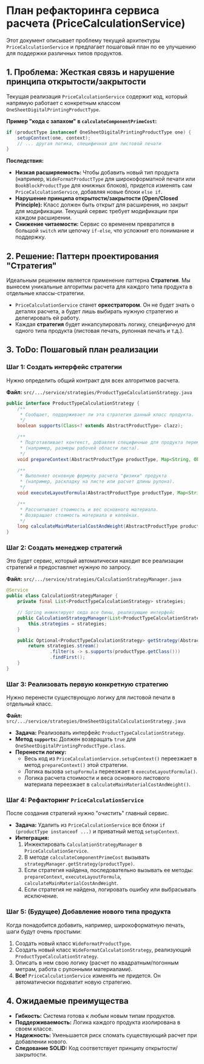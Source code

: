 # План рефакторинга сервиса расчета (PriceCalculationService) 

Этот документ описывает проблему текущей архитектуры `PriceCalculationService` и предлагает пошаговый план по ее улучшению для поддержки различных типов продуктов.

## 1. Проблема: Жесткая связь и нарушение принципа открытости/закрытости

Текущая реализация `PriceCalculationService` содержит код, который напрямую работает с конкретным классом `OneSheetDigitalPrintingProductType`.

**Пример "кода с запахом" в `calculateComponentPrimeCost`:**
```java
if (productType instanceof OneSheetDigitalPrintingProductType one) {
    setupContext(one, context);
    // ... другая логика, специфичная для листовой печати
}
```

**Последствия:**
*   **Низкая расширяемость:** Чтобы добавить новый тип продукта (например, `WideFormatProductType` для широкоформатной печати или `BookBlockProductType` для книжных блоков), придется изменять сам `PriceCalculationService`, добавляя новые блоки `else if`.
*   **Нарушение принципа открытости/закрытости (Open/Closed Principle):** Класс должен быть открыт для расширения, но закрыт для модификации. Текущий сервис требует модификации при каждом расширении.
*   **Снижение читаемости:** Сервис со временем превратится в большой `switch` или цепочку `if-else`, что усложнит его понимание и поддержку.

## 2. Решение: Паттерн проектирования "Стратегия"

Идеальным решением является применение паттерна **Стратегия**. Мы вынесем уникальные алгоритмы расчета для каждого типа продукта в отдельные классы-стратегии.

*   `PriceCalculationService` станет **оркестратором**. Он не будет знать о деталях расчета, а будет лишь выбирать нужную стратегию и делегировать ей работу.
*   Каждая **стратегия** будет инкапсулировать логику, специфичную для одного типа продукта (листовая печать, рулонная печать и т.д.).

## 3. ToDo: Пошаговый план реализации

### Шаг 1: Создать интерфейс стратегии

Нужно определить общий контракт для всех алгоритмов расчета.

**Файл:** `src/.../service/strategies/ProductTypeCalculationStrategy.java`
```java
public interface ProductTypeCalculationStrategy {
    /**
     * Сообщает, поддерживает ли эта стратегия данный класс продукта.
     */
    boolean supports(Class<? extends AbstractProductType> clazz);

    /**
     * Подготавливает контекст, добавляя специфичные для продукта переменные
     * (например, размеры рабочей области листа).
     */
    void prepareContext(AbstractProductType productType, Map<String, Object> context);

    /**
     * Выполняет основную формулу расчета "физики" продукта
     * (например, раскладку на листе или расчет длины рулона).
     */
    void executeLayoutFormula(AbstractProductType productType, Map<String, Object> context, StringBuilder reportBuilder);

    /**
     * Рассчитывает стоимость и вес основного материала.
     * Возвращает стоимость материала в копейках.
     */
    long calculateMainMaterialCostAndWeight(AbstractProductType productType, Map<String, Object> globalContext, Map<String, Object> localContext, StringBuilder reportBuilder);
}
```

### Шаг 2: Создать менеджер стратегий

Это будет сервис, который автоматически находит все реализации стратегий и предоставляет нужную по запросу.

**Файл:** `src/.../service/strategies/CalculationStrategyManager.java`
```java
@Service
public class CalculationStrategyManager {
    private final List<ProductTypeCalculationStrategy> strategies;

    // Spring инжектирует сюда все бины, реализующие интерфейс
    public CalculationStrategyManager(List<ProductTypeCalculationStrategy> strategies) {
        this.strategies = strategies;
    }

    public Optional<ProductTypeCalculationStrategy> getStrategy(AbstractProductType productType) {
        return strategies.stream()
                .filter(s -> s.supports(productType.getClass()))
                .findFirst();
    }
}
```

### Шаг 3: Реализовать первую конкретную стратегию

Нужно перенести существующую логику для листовой печати в отдельный класс.

**Файл:** `src/.../service/strategies/OneSheetDigitalCalculationStrategy.java`
*   **Задача:** Реализовать интерфейс `ProductTypeCalculationStrategy`.
*   **Метод `supports`:** Должен возвращать `true` для `OneSheetDigitalPrintingProductType.class`.
*   **Перенести логику:**
    *   Весь код из `PriceCalculationService.setupContext()` переезжает в метод `prepareContext()` этой стратегии.
    *   Логика вызова `setupFormula` переезжает в `executeLayoutFormula()`.
    *   Логика расчета стоимости и веса основного листового материала переезжает в `calculateMainMaterialCostAndWeight()`.

### Шаг 4: Рефакторинг `PriceCalculationService`

После создания стратегий нужно "очистить" главный сервис.

*   **Задача:** Удалить из `PriceCalculationService` все блоки `if (productType instanceof ...)` и приватный метод `setupContext`.
*   **Интеграция:**
    1.  Инжектировать `CalculationStrategyManager` в `PriceCalculationService`.
    2.  В методе `calculateComponentPrimeCost` вызывать `strategyManager.getStrategy(productType)`.
    3.  Если стратегия найдена, последовательно вызывать ее методы: `prepareContext`, `executeLayoutFormula`, `calculateMainMaterialCostAndWeight`.
    4.  Если стратегия не найдена, логировать ошибку или выбрасывать исключение.

### Шаг 5: (Будущее) Добавление нового типа продукта

Когда понадобится добавить, например, широкоформатную печать, шаги будут очень простыми:
1.  Создать новый класс `WideFormatProductType`.
2.  Создать новый класс `WideFormatCalculationStrategy`, реализующий `ProductTypeCalculationStrategy`.
3.  Описать в нем свою логику (расчет по квадратным/погонным метрам, работа с рулонными материалами).
4.  **Все!** `PriceCalculationService` изменять не придется. Он автоматически подхватит новую стратегию.

## 4. Ожидаемые преимущества

*   **Гибкость:** Система готова к любым новым типам продуктов.
*   **Поддерживаемость:** Логика каждого продукта изолирована в своем классе.
*   **Надежность:** Уменьшается риск сломать существующий расчет при добавлении нового.
*   **Следование SOLID:** Код соответствует принципу открытости/закрытости.
